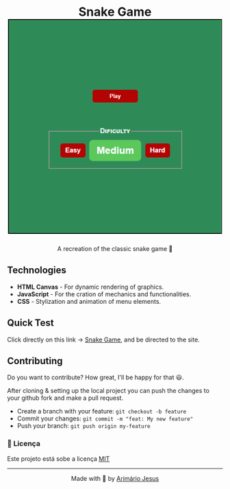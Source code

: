 <h1 align="center">
    Snake Game
    <br>
    <img src="./img/menu.gif" width="500px">
</h1>

<p align="center">A recreation of the classic snake game 🐍</p>

## Technologies
- **HTML Canvas** - For dynamic rendering of graphics.
- **JavaScript** - For the cration of mechanics and functionalities.
- **CSS** - Stylization and animation of menu elements.

## Quick Test
Click directly on this link → [Snake Game](https://arimariojesus.github.io/Snake-Game/), and be directed to the site.

## Contributing
Do you want to contribute? How great, I'll  be happy for that 😃.

After cloning & setting up the local project you can push the changes to your github fork and make a pull request.

- Create a branch with your feature: `git checkout -b feature`
- Commit your changes: `git commit -m "feat: My new feature"`
- Push your branch: `git push origin my-feature`

### 📝 Licença

Este projeto está sobe a licença [MIT](./LICENSE)

---
<p align="center">Made with 💚 by <a href="https://www.linkedin.com/in/arimario-jesus">Arimário Jesus</a></p>
